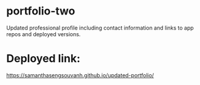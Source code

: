 # portfolio-two

Updated professional profile including contact information and links to app repos and deployed versions.

# Deployed link:

 https://samanthasengsouvanh.github.io/updated-portfolio/